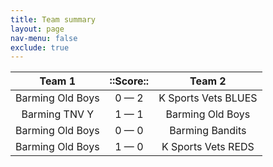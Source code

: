 ```yaml
---
title: Team summary
layout: page
nav-menu: false
exclude: true
---
```




|      Team 1      |  ::Score::  |       Team 2        |
|:----------------:|:-----------:|:-------------------:|
| Barming Old Boys | 0 &mdash; 2 | K Sports Vets BLUES |
|  Barming TNV Y   | 1 &mdash; 1 |  Barming Old Boys   |
| Barming Old Boys | 0 &mdash; 0 |   Barming Bandits   |
| Barming Old Boys | 1 &mdash; 0 | K Sports Vets REDS  |

 <br /><br /><br />